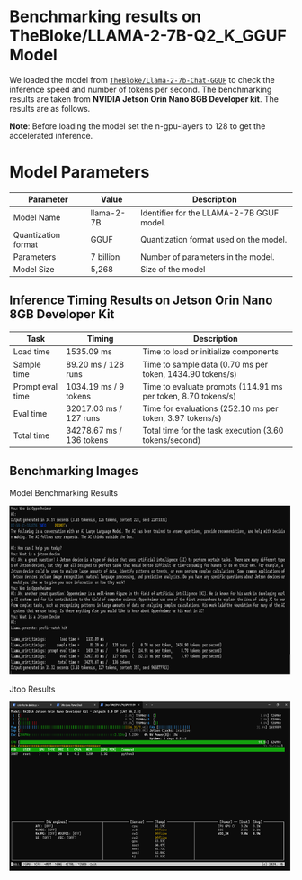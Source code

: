 # Benchmarking results on TheBloke/LLAMA-2-7B-Q2_K_GGUF Model

We loaded the model from [`TheBloke/Llama-2-7b-Chat-GGUF`](https://huggingface.co/TheBloke/Llama-2-7B-Chat-GGUF) to check the inference speed and number of tokens per second. The benchmarking results are taken from **NVIDIA Jetson Orin Nano 8GB Developer kit**. The results are as follows.

**Note**: Before loading the model set the n-gpu-layers to 128 to get the accelerated inference.

# Model Parameters

| Parameter            | Value               | Description                                                                          |
|----------------------|---------------------|--------------------------------------------------------------------------------------|
| Model Name           | llama-2-7B    | Identifier for the LLAMA-2-7B GGUF model.                                              |
| Quantization format         | GGUF        | Quantization format used on the model.                               |
| Parameters           | 7 billion           | Number of parameters in the model.                                                      |
| Model Size                 | 5,268   | Size of the model |



## Inference Timing Results on Jetson Orin Nano 8GB Developer Kit


| Task             | Timing           | Description                                                                        |
|------------------|------------------|------------------------------------------------------------------------------------|
| Load time        | 1535.09 ms       | Time to load or initialize components                                               |
| Sample time      | 89.20 ms / 128 runs | Time to sample data (0.70 ms per token, 1434.90 tokens/s)                         |
| Prompt eval time | 1034.19 ms / 9 tokens | Time to evaluate prompts (114.91 ms per token, 8.70 tokens/s)                    |
| Eval time        | 32017.03 ms / 127 runs | Time for evaluations (252.10 ms per token, 3.97 tokens/s)                         |
| Total time       | 34278.67 ms / 136 tokens | Total time for the task execution (3.60 tokens/second)                                                  |


## Benchmarking Images

Model Benchmarking Results

<break><img src="../img/llama-7b-1.png" width="500" height="300">

Jtop Results

<break><img src="../img/llama2-7b-jtop.png" width="500" height="300">